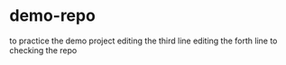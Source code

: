 # demo-repo
to practice the demo project
editing the third line 
editing the forth line
to checking the repo
